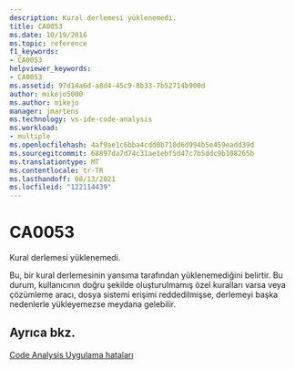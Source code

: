 ```yaml
---
description: Kural derlemesi yüklenemedi.
title: CA0053
ms.date: 10/19/2016
ms.topic: reference
f1_keywords:
- CA0053
helpviewer_keywords:
- CA0053
ms.assetid: 97d14a6d-a8d4-45c9-8b33-7b52714b900d
author: mikejo5000
ms.author: mikejo
manager: jmartens
ms.technology: vs-ide-code-analysis
ms.workload:
- multiple
ms.openlocfilehash: 4af9ae1c6bba4cdd0b710d6d994b5e459eadd39d
ms.sourcegitcommit: 68897da7d74c31ae1ebf5d47c7b5ddc9b108265b
ms.translationtype: MT
ms.contentlocale: tr-TR
ms.lasthandoff: 08/13/2021
ms.locfileid: "122114439"
---
```

# <a name="ca0053"></a>CA0053
Kural derlemesi yüklenemedi.

Bu, bir kural derlemesinin yansıma tarafından yüklenemediğini belirtir. Bu durum, kullanıcının doğru şekilde oluşturulmamış özel kuralları varsa veya çözümleme aracı, dosya sistemi erişimi reddedilmişse, derlemeyi başka nedenlerle yükleyemezse meydana gelebilir.

## <a name="see-also"></a>Ayrıca bkz.
[Code Analysis Uygulama hataları](../code-quality/code-analysis-application-errors.md)
